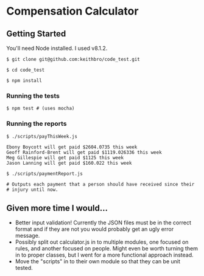 # Compensation Calculator

## Getting Started

You'll need Node installed. I used v8.1.2.

    $ git clone git@github.com:keithbro/code_test.git

    $ cd code_test

    $ npm install

### Running the tests

    $ npm test # (uses mocha)

### Running the reports

    $ ./scripts/payThisWeek.js

    Ebony Boycott will get paid $2604.0735 this week
    Geoff Rainford-Brent will get paid $1119.026336 this week
    Meg Gillespie will get paid $1125 this week
    Jason Lanning will get paid $160.022 this week

    $ ./scripts/paymentReport.js

    # Outputs each payment that a person should have received since their
    # injury until now.

## Given more time I would...

* Better input validation! Currently the JSON files must be in the correct format
  and if they are not you would probably get an ugly error message.
* Possibly split out calculator.js in to multiple modules, one focused on
  rules, and another focused on people. Might even be worth turning them in to
  proper classes, but I went for a more functional approach instead.
* Move the "scripts" in to their own module so that they can be unit tested.


